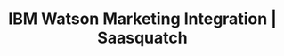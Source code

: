 ---
title: IBM Watson Marketing Integration | Saasquatch
integrationName: IBM Watson
logo: ibm-integration.png
slug: silverpop
highlights: Looking for IBM Watson Marketing software integration (formerly Silverpop)? SaaSquatch supports integration with IBM Watson Marketing for automated notification emails.
integrationDescription: |
    IBM Watson Marketing is an email marketing automation platform. SaaSquatch supports integration with IBM Watson Marketing for sending notification emails.
keyFeatures:
 - Sends notification emails through your IBM Watson Marketing account
 - Centralizes your email templates and analytics in IBM Watson Marketing
 - Ensures deliverability through your existing email systems
moreInfo:
 - "[Guide to Email](/topics/email/#ibm-watson-marketing)"
guideLink: /topics/email/#ibm-watson-marketing
category: landingPage
template: intergrationLander.html
--- 